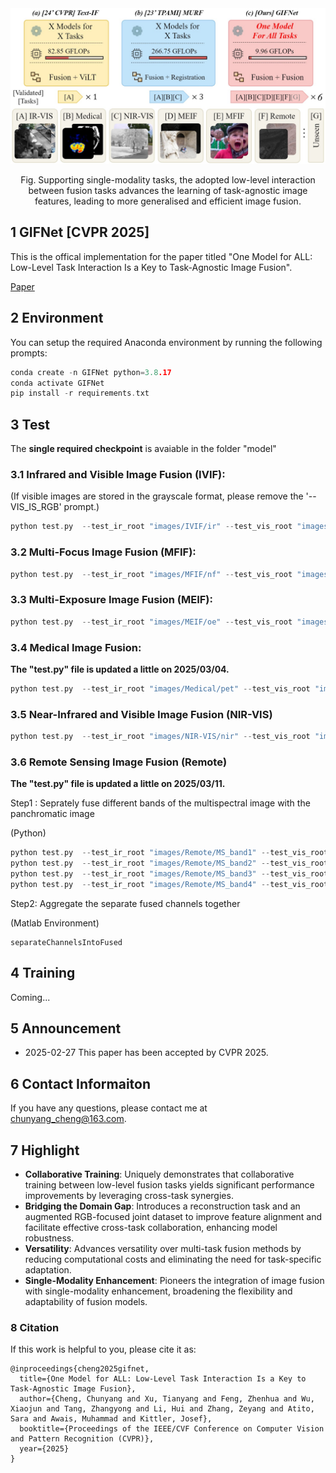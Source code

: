 

<div align="center">
  <img src="images/fig1_11_22.jpg" width="700px" />
  <p>Fig. Supporting single-modality tasks, the adopted low-level interaction between fusion tasks advances the learning of task-agnostic image features, leading to more generalised and efficient image fusion. </p>
</div>

## 1 GIFNet [CVPR 2025]
This is the offical implementation for the paper titled "One Model for ALL: Low-Level Task Interaction Is a Key to Task-Agnostic Image Fusion".

[Paper](https://arxiv.org/abs/2502.19854)

## 2 Environment
You can setup the required Anaconda environment by running the following prompts:

```cpp
conda create -n GIFNet python=3.8.17
conda activate GIFNet
pip install -r requirements.txt
```

## 3 Test

The **single required checkpoint** is avaiable in the folder "model"

### 3.1 Infrared and Visible Image Fusion (IVIF):

(If visible images are stored in the grayscale format, please remove the '--VIS_IS_RGB' prompt.)

```cpp
python test.py  --test_ir_root "images/IVIF/ir" --test_vis_root "images/IVIF/vis" --save_path "outputsIVIF" --VIS_IS_RGB 
```

### 3.2 Multi-Focus Image Fusion (MFIF):

```cpp
python test.py  --test_ir_root "images/MFIF/nf" --test_vis_root "images/MFIF/ff" --save_path "outputsMFIF" --IR_IS_RGB --VIS_IS_RGB
```

### 3.3 Multi-Exposure Image Fusion (MEIF):

```cpp
python test.py  --test_ir_root "images/MEIF/oe" --test_vis_root "images/MEIF/ue" --save_path "outputsMEIF" --IR_IS_RGB --VIS_IS_RGB 
```

### 3.4 Medical Image Fusion:

**The "test.py" file is updated a little on 2025/03/04.**

```cpp
python test.py  --test_ir_root "images/Medical/pet" --test_vis_root "images/Medical/mri" --save_path "outputsMedical" --IR_IS_RGB
```

### 3.5 Near-Infrared and Visible Image Fusion (NIR-VIS)

```cpp
python test.py  --test_ir_root "images/NIR-VIS/nir" --test_vis_root "images/NIR-VIS/vis" --save_path "outputsNIR-VIS" --VIS_IS_RGB
```

### 3.6 Remote Sensing Image Fusion (Remote)

**The "test.py" file is updated a little on 2025/03/11.**

Step1 : Seprately fuse different bands of the multispectral image with the panchromatic image

(Python)
```cpp
python test.py  --test_ir_root "images/Remote/MS_band1" --test_vis_root "images/Remote/PAN" --save_path "outputsRemoteBand1"
python test.py  --test_ir_root "images/Remote/MS_band2" --test_vis_root "images/Remote/PAN" --save_path "outputsRemoteBand2"
python test.py  --test_ir_root "images/Remote/MS_band3" --test_vis_root "images/Remote/PAN" --save_path "outputsRemoteBand3"
python test.py  --test_ir_root "images/Remote/MS_band4" --test_vis_root "images/Remote/PAN" --save_path "outputsRemoteBand4"
```

Step2: Aggregate the separate fused channels together

(Matlab Environment)
```
separateChannelsIntoFused
```

## 4 Training

Coming...

## 5 Announcement
- 2025-02-27 This paper has been accepted by CVPR 2025.

## 6 Contact Informaiton
If you have any questions, please contact me at <chunyang_cheng@163.com>.

## 7 Highlight

- **Collaborative Training**: Uniquely demonstrates that collaborative training between low-level fusion tasks yields significant performance improvements by leveraging cross-task synergies.
- **Bridging the Domain Gap**: Introduces a reconstruction task and an augmented RGB-focused joint dataset to improve feature alignment and facilitate effective cross-task collaboration, enhancing model robustness.
- **Versatility**: Advances versatility over multi-task fusion methods by reducing computational costs and eliminating the need for task-specific adaptation.
- **Single-Modality Enhancement**: Pioneers the integration of image fusion with single-modality enhancement, broadening the flexibility and adaptability of fusion models.

### 8 Citation
If this work is helpful to you, please cite it as:
```
@inproceedings{cheng2025gifnet,
  title={One Model for ALL: Low-Level Task Interaction Is a Key to Task-Agnostic Image Fusion},
  author={Cheng, Chunyang and Xu, Tianyang and Feng, Zhenhua and Wu, Xiaojun and Tang, Zhangyong and Li, Hui and Zhang, Zeyang and Atito, Sara and Awais, Muhammad and Kittler, Josef},
  booktitle={Proceedings of the IEEE/CVF Conference on Computer Vision and Pattern Recognition (CVPR)},
  year={2025}
}
```
